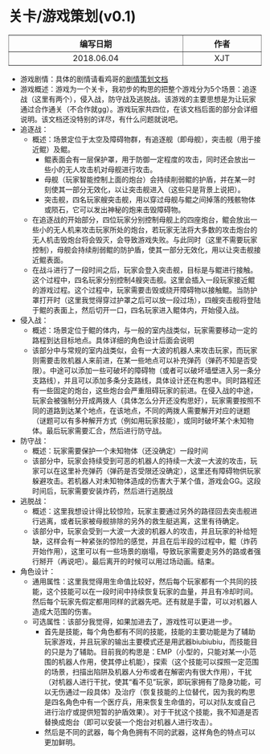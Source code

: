 # 关卡/游戏策划(v0.1)
<table border="1" style="display: table;">
    <tr>
        <th>编写日期</th>
        <th>作者</th>
    </tr>
    <tr>
        <td align="center">2018.06.04</td>
        <td align="center">XJT</td>
    </tr>
</table>

- 游戏剧情：具体的剧情请看鸡哥的[剧情策划文档](2018.06.02-剧情策划(rough).md)
- 游戏概述：游戏为一个关卡，我初步的构思的把整个游戏分为5个场景：追逐战（这里有两个），侵入战，防守战及逃脱战。该游戏的主要思想是为让玩家通过合作通关（不合作就gg）。游戏玩家共四位，在该文档后面的部分会详细说明。该文档还没特别的详尽，有什么问题就说吧。
- 追逐战：
    - 概述：场景定位于太空及障碍物群，有追逐舰（即母舰），突击舰（用于接近鲲）及鲲。
        - 鲲表面会有一层保护罩，用于防御一定程度的攻击，同时还会放出一些小的无人攻击机对母舰进行攻击。
        - 母舰（玩家智能控制上面的炮台）会持续削弱鲲的护盾，并在某一时刻使其一部分无效化，以让突击舰进入（这些只是背景上说把）。
        - 突击舰，四名玩家艘突击舰，用以穿过母舰与鲲之间掉落的残骸物体或陨石，它可以发出神秘的炮来击毁障碍物。
    - 在追逐战的开始部分，四位玩家分别控制母舰上的四座炮台，鲲会放出一些小的无人机来攻击玩家所处的炮台，若玩家无法将大多数的攻击炮台的无人机击毁炮台将会毁灭，会导致游戏失败。与此同时（这里不需要玩家控制），母舰会持续削弱鲲的防护盾，使其一部分无效化，用以让突击舰接近鲲表面。
    - 在战斗进行了一段时间之后，玩家会登入突击舰，目标是与鲲进行接触。这个过程中，四名玩家分别控制4艘突击舰。这里会插入一段玩家接近鲲的游戏过程。这个过程中，玩家需要击毁或绕开障碍物以接触鲲。当防护罩打开时（这里我觉得穿过护罩之后可以放一段过场），四艘突击舰将登陆于鲲的表面上，然后切开一口，四名玩家进入鲲体内，开始侵入战。
- 侵入战：
    - 概述：场景定位于鲲的体内，与一般的室内战类似，玩家需要移动一定的路程到达目标地点。具体详细的角色设计后面会说明
    - 该部分中与常规的室内战类似，会有一大波的机器人来攻击玩家，而玩家则需要击败机器人来前进，在某一些地点可以补充弹药（弹药不知是否受限）。中途可以添加一些可破坏的障碍物（或者可以破坏墙壁进入另一条分支路线），并且可以添加多条分支路线，具体设计还在构思中。同时路程还有一些固定的炮台，这些炮台会严重阻碍玩家的前进。在侵入战的中途，玩家会被强制分开成两拨人（具体怎么分开还没构思好），玩家需要按照不同的道路到达某个地点，在该地点，不同的两拨人需要解开对应的谜题（谜题可以有多种解开方式（例如用玩家技能），或同时破坏某个未知物体。最后玩家需要汇合，然后进行防守战。
- 防守战：
    - 概述：玩家需要保护一个未知物体（还没确定）一段时间
    - 该部分中，玩家会持续受到可恶的机器人的持续一大波一大波的攻击，玩家可以在这里补充弹药（弹药是否受限还没确定），这里还有障碍物供玩家躲避攻击。若机器人对未知物体造成的伤害大于某个值，游戏会GG。这段时间后，玩家需要安装炸药，然后进行逃脱战
- 逃脱战：
    - 概述：这里我想设计得比较惊险，玩家主要通过另外的路径回去突击舰进行逃离，或者玩家被母舰排除的另外的救生艇逃离，这里有待确定。
    - 该部分中，玩家会受到一大波一大波的机器人的攻击，并且玩家的补给短缺，这样会有一种紧张的惊险的感觉，并且在后半段的过程中，鲲（炸药开始作用），这里可以有一些场景的崩塌，导致玩家需要走另外的路或者强行掰开（再说吧）。最后离开的时候可以用过场动画。结束。
- 角色设计：
    - 通用属性：这里我觉得用生命值比较好，然后每个玩家都有一个共同的技能，这个技能可以在一段时间中持续恢复玩家的血量，并且有冷却时间。然后每个玩家先假定都用同样的武器先吧。还有就是手雷，可以对机器人造成大范围的伤害。
    - 可选属性：该部分我觉得，如果加进去了，游戏性可以更进一步。
        - 首先是技能，每个角色都有不同的技能，技能的主要功能是为了辅助玩家游戏，并且玩家的输出主要模式还是用武器biubiubiu，而技能目的只是为了辅助。目前我的构思是：EMP（小型的，只能对某一小范围的机器人作用，使其停止机能），探索（这个技能可以探照一定范围的场景，扫描出陷阱及机器人分布或者在解密内有很大作用），干扰（对机器人进行干扰，使其“看不见”玩家，即玩家拥有了隐身功能，可以无伤通过一段具体）及治疗（恢复技能的上位替代，因为我的构思是四名角色中有一个医疗兵，用来恢复生命值的，可以对队友或自己进行治疗或提供短暂的护盾效果）。对于干扰这个技能，我不知道是否替换成炮台（即可以安装一个炮台对机器人进行攻击）。
        - 然后是不同的武器，每个角色拥有不同的武器，这样角色的特点可以更加鲜明。
